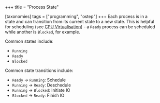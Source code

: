 +++
title = "Process State"

[taxonomies]
tags = ["programming", "ostep"]
+++
Each process is in a state and can transition from its current state to a new state. This is helpful for scheduling (see [CPU Virtualisation](https://john-rodewald.github.io/blog/cpu-virtualisation)) - a `Ready` process can be scheduled while another is `Blocked`, for example.

Common states include:
- `Running`
- `Ready`
- `Blocked`

Common state transitions include:
- `Ready` -> `Running`: Schedule
- `Running` -> `Ready`: Deschedule
- `Running` -> `Blocked`: Initiate IO
- `Blocked` -> `Ready`: Finish IO